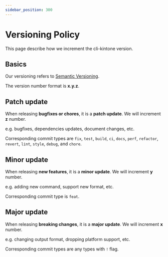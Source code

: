 ```yaml
---
sidebar_position: 300
---
```


# Versioning Policy

This page describe how we increment the cli-kintone version.

## Basics

Our versioning refers to [Semantic Versioning](https://semver.org/).

The version number format is **x.y.z**.

## Patch update

When releasing **bugfixes or chores**, it is a **patch update**. We will increment **z** number.

e.g. bugfixes, dependencies updates, document changes, etc.

Corresponding commit types are
`fix`, `test`, `build`, `ci`, `docs`, `perf`, `refactor`, `revert`, `lint`, `style`, `debug`, and `chore`.

## Minor update

When releasing **new features**, it is a **minor update**. We will increment **y** number.

e.g. adding new command, support new format, etc.

Corresponding commit type is `feat`.

## Major update

When releasing **breaking changes**, it is a **major update**. We will increment **x** number.

e.g. changing output format, dropping platform support, etc.

Corresponding commit types are any types with `!` flag.
